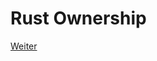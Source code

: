 # Rust Ownership

[Weiter](https://github.com/mpdrescher/pottcpp-rust-vortrag/slides/ownership/ownership2.md)
